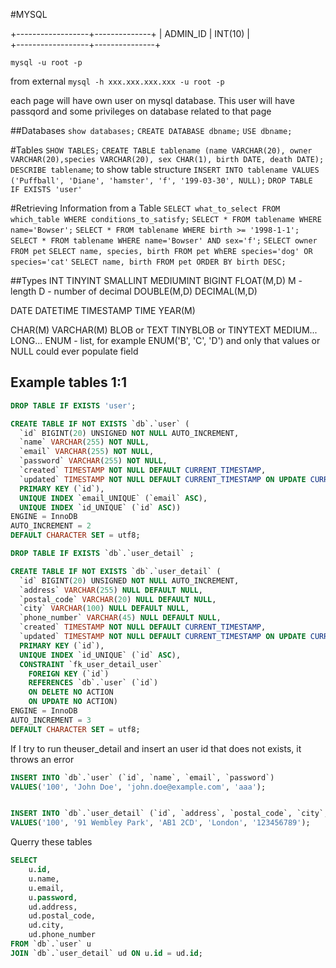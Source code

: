 #MYSQL

+------------------+--------------+
|  ADMIN_ID        |  INT(10)     |    
+------------------+---------------+

`mysql -u root -p`

from external
`mysql -h xxx.xxx.xxx.xxx -u root -p`

each page will have own user on mysql database. This user will have passqord and some privileges on database related to that page

##Databases
`show databases;`
`CREATE DATABASE dbname;`
`USE dbname;`

#Tables
`SHOW TABLES;`
`CREATE TABLE tablename (name VARCHAR(20), owner VARCHAR(20),species VARCHAR(20), sex CHAR(1), birth DATE, death DATE);`
`DESCRIBE tablename`; to show table structure
`INSERT INTO tablename VALUES ('Puffball', 'Diane', 'hamster', 'f', '199-03-30', NULL);`
`DROP TABLE IF EXISTS 'user'`

#Retrieving Information from a Table
`SELECT what_to_select FROM which_table WHERE conditions_to_satisfy;`
`SELECT * FROM tablename WHERE name='Bowser';`
`SELECT * FROM tablename WHERE birth >= '1998-1-1';`
`SELECT * FROM tablename WHERE name='Bowser' AND sex='f';`
`SELECT owner FROM pet`
`SELECT name, species, birth FROM pet WhERE species='dog' OR species='cat'`
`SELECT name, birth FROM pet ORDER BY birth DESC;`

##Types
INT
TINYINT
SMALLINT
MEDIUMINT
BIGINT
FLOAT(M,D)
M - length
D - number of decimal
DOUBLE(M,D)
DECIMAL(M,D)

DATE
DATETIME
TIMESTAMP
TIME
YEAR(M)

CHAR(M)
VARCHAR(M)
BLOB or TEXT
TINYBLOB or TINYTEXT  MEDIUM... LONG...
ENUM - list, for example ENUM('B', 'C', 'D') and only that values or NULL could ever populate field


## Example tables 1:1

```sql
DROP TABLE IF EXISTS 'user';

CREATE TABLE IF NOT EXISTS `db`.`user` (
  `id` BIGINT(20) UNSIGNED NOT NULL AUTO_INCREMENT,
  `name` VARCHAR(255) NOT NULL,
  `email` VARCHAR(255) NOT NULL,
  `password` VARCHAR(255) NOT NULL,
  `created` TIMESTAMP NOT NULL DEFAULT CURRENT_TIMESTAMP,
  `updated` TIMESTAMP NOT NULL DEFAULT CURRENT_TIMESTAMP ON UPDATE CURRENT_TIMESTAMP,
  PRIMARY KEY (`id`),
  UNIQUE INDEX `email_UNIQUE` (`email` ASC),
  UNIQUE INDEX `id_UNIQUE` (`id` ASC))
ENGINE = InnoDB
AUTO_INCREMENT = 2
DEFAULT CHARACTER SET = utf8;
```

```sql
DROP TABLE IF EXISTS `db`.`user_detail` ;

CREATE TABLE IF NOT EXISTS `db`.`user_detail` (
  `id` BIGINT(20) UNSIGNED NOT NULL AUTO_INCREMENT,
  `address` VARCHAR(255) NULL DEFAULT NULL,
  `postal_code` VARCHAR(20) NULL DEFAULT NULL,
  `city` VARCHAR(100) NULL DEFAULT NULL,
  `phone_number` VARCHAR(45) NULL DEFAULT NULL,
  `created` TIMESTAMP NOT NULL DEFAULT CURRENT_TIMESTAMP,
  `updated` TIMESTAMP NOT NULL DEFAULT CURRENT_TIMESTAMP ON UPDATE CURRENT_TIMESTAMP,
  PRIMARY KEY (`id`),
  UNIQUE INDEX `id_UNIQUE` (`id` ASC),
  CONSTRAINT `fk_user_detail_user`
    FOREIGN KEY (`id`)
    REFERENCES `db`.`user` (`id`)
    ON DELETE NO ACTION
    ON UPDATE NO ACTION)
ENGINE = InnoDB
AUTO_INCREMENT = 3
DEFAULT CHARACTER SET = utf8;
```

If I try to run theuser_detail and insert an user id that does not exists, it throws an error
```sql
INSERT INTO `db`.`user` (`id`, `name`, `email`, `password`)
VALUES('100', 'John Doe', 'john.doe@example.com', 'aaa');


INSERT INTO `db`.`user_detail` (`id`, `address`, `postal_code`, `city`, `phone_number`)
VALUES('100', '91 Wembley Park', 'AB1 2CD', 'London', '123456789');
```

Querry these tables
```sql
SELECT 
	u.id, 
	u.name, 
	u.email, 
	u.password,
	ud.address,
	ud.postal_code,
	ud.city,
	ud.phone_number
FROM `db`.`user` u 
JOIN `db`.`user_detail` ud ON u.id = ud.id;
```